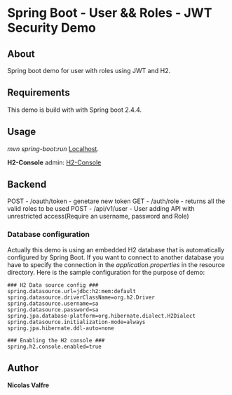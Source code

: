 # Spring Boot - User && Roles - JWT Security Demo

## About
Spring boot demo for user with roles using JWT and H2.

## Requirements
This demo is build with with Spring boot 2.4.4.

## Usage
*mvn spring-boot:run*
[Localhost](http://localhost:8080/).

**H2-Console** admin: [H2-Console](http://localhost:8080/spring-boot-jwt-security/h2-console)


## Backend
POST - /oauth/token - genetare new token
GET  - /auth/role - returns all the valid roles to be used
POST - /api/v1/user - User adding API with unrestricted access(Require an username, password and Role)

### Database configuration
Actually this demo is using an embedded H2 database that is automatically configured by Spring Boot. If you want to connect 
to another database you have to specify the connection in the *application.properties* in the resource directory. Here is the sample configuration for the purpose of demo:

```
### H2 Data source config ###
spring.datasource.url=jdbc:h2:mem:default
spring.datasource.driverClassName=org.h2.Driver
spring.datasource.username=sa
spring.datasource.password=sa
spring.jpa.database-platform=org.hibernate.dialect.H2Dialect
spring.datasource.initialization-mode=always
spring.jpa.hibernate.ddl-auto=none

### Enabling the H2 console ### 
spring.h2.console.enabled=true

```

## Author

**Nicolas Valfre**
